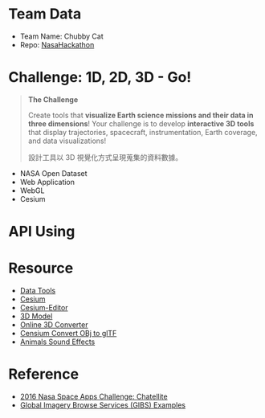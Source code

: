 # Team Data
- Team Name: Chubby Cat
- Repo: [NasaHackathon]( https://github.com/swt02026/2017NASAHackathon)

# Challenge: 1D, 2D, 3D - Go!
> **The Challenge**
>
> Create tools that **visualize Earth science missions and their data in three dimensions**! Your challenge is to develop **interactive 3D tools** that display trajectories, spacecraft, instrumentation, Earth coverage, and data visualizations!
>
> 設計工具以 3D 視覺化方式呈現蒐集的資料數據。

- NASA Open Dataset
- Web Application
- WebGL
- Cesium

# API Using

# Resource
- [Data Tools](https://earthdata.nasa.gov/earth-observation-data/tools)
- [Cesium](http://cesiumjs.org/index.html)
- [Cesium-Editor](https://github.com/TomPed/Cesium-Editor)
- [3D Model](http://www.sweethome3d.com/searchModels.jsp?model=character)
- [Online 3D Converter](http://www.greentoken.de/onlineconv/)
- [Censium Convert OBj to glTF](http://cesiumjs.org/convertmodel.html)
- [Animals Sound Effects](http://www.wavsource.com/animals/animals.htm)

# Reference
- [2016 Nasa Space Apps Challenge: Chatellite](https://github.com/Jinrohs/ChatelliteFE)
- [Global Imagery Browse Services (GIBS) Examples](https://github.com/nasa-gibs/gibs-web-examples)

